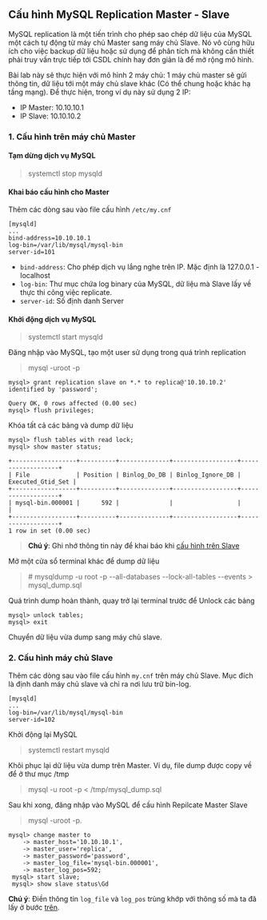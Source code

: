 ## Cấu hình MySQL Replication Master - Slave

MySQL replication là một tiến trình cho phép sao chép dữ liệu của MySQL một cách tự động từ máy chủ Master sang máy chủ Slave. Nó vô cùng hữu ích cho việc backup dữ liệu hoặc sử dụng để phân tích mà không cần thiết phải truy vấn trực tiếp tới CSDL chính hay đơn giản là để mở rộng mô hình.

Bài lab này sẽ thực hiện với mô hình 2 máy chủ: 1 máy chủ master sẽ gửi thông tin, dữ liệu tới một máy chủ slave khác (Có thể chung hoặc khác hạ tầng mạng). Để thực hiện, trong ví dụ này sử dụng 2 IP:

- IP Master: 10.10.10.1
- IP Slave: 10.10.10.2

### 1. Cấu hình trên máy chủ Master

#### Tạm dừng dịch vụ MySQL

> systemctl stop mysqld

#### Khai báo cấu hình cho Master

Thêm các dòng sau vào file cấu hình `/etc/my.cnf`

```
[mysqld]
...
bind-address=10.10.10.1
log-bin=/var/lib/mysql/mysql-bin
server-id=101
```

- `bind-address`: Cho phép dịch vụ lắng nghe trên IP. Mặc định là 127.0.0.1 - localhost
- `log-bin`: Thư mục chứa log binary của MySQL, dữ liệu mà Slave lấy về thực thi công việc replicate.
- `server-id`: Số định danh Server

#### Khởi động dịch vụ MySQL

> systemctl start mysqld

Đăng nhập vào MySQL, tạo một user sử dụng trong quá trình replication

> mysql -uroot -p

```
mysql> grant replication slave on *.* to replica@'10.10.10.2' identified by 'password';

Query OK, 0 rows affected (0.00 sec)
mysql> flush privileges;

```

Khóa tất cả các bảng và dump dữ liệu <a name='1' />

```
mysql> flush tables with read lock;
mysql> show master status;

+------------------+----------+--------------+------------------+-------------------+
| File             | Position | Binlog_Do_DB | Binlog_Ignore_DB | Executed_Gtid_Set |
+------------------+----------+--------------+------------------+-------------------+
| mysql-bin.000001 |      592 |              |                  |                   |
+------------------+----------+--------------+------------------+-------------------+
1 row in set (0.00 sec)

```

> **Chú ý**: Ghi nhớ thông tin này để khai báo khi [cấu hình trên Slave](#2)

Mở một cửa sổ terminal khác để dump dữ liệu

> \# mysqldump -u root -p --all-databases --lock-all-tables --events > mysql_dump.sql 

Quá trình dump hoàn thành, quay trở lại terminal trước để Unlock các bảng

```
mysql> unlock tables; 
mysql> exit
```

Chuyển dữ liệu vừa dump sang máy chủ slave.

### 2. Cấu hình máy chủ Slave

Thêm các dòng sau vào file cấu hình `my.cnf` trên máy chủ Slave. Mục đích là định danh máy chủ slave và chỉ ra nơi lưu trữ bin-log.

```
[mysqld]
...
log-bin=/var/lib/mysql/mysql-bin
server-id=102
```

Khởi động lại MySQL

> systemctl restart mysqld

Khôi phục lại dữ liệu vừa dump trên Master. Ví dụ, file dump được copy về để ở thư mục /tmp

> mysql -u root -p < /tmp/mysql_dump.sql
<a name='2' />
Sau khi xong, đăng nhập vào MySQL để cấu hình Repilcate Master Slave

> mysql -uroot -p.

```
mysql> change master to
    -> master_host='10.10.10.1',
    -> master_user='replica',
    -> master_password='password',
    -> master_log_file='mysql-bin.000001',
    -> master_log_pos=592;
 mysql> start slave;
 mysql> show slave status\Gd
 ```

**Chú ý**: Điền thông tin `log_file` và `log_pos` trùng khớp với thông số mà ta đã lấy ở bước [trên](#1).
